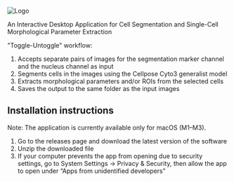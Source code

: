 ![Logo](https://github.com/ninagris/Toggle-Untoggle/blob/main/images/logo.png)

An Interactive Desktop Application for Cell Segmentation and Single-Cell Morphological Parameter Extraction

"Toggle-Untoggle" workflow:

1. Accepts separate pairs of images for the segmentation marker channel and the nucleus channel as input
2. Segments cells in the images using the Cellpose Cyto3 generalist model
3. Extracts morphological parameters and/or ROIs from the selected cells
4. Saves the output to the same folder as the input images

## Installation instructions

Note: The application is currently available only for macOS (M1–M3).

1. Go to the releases page and download the latest version of the software
2. Unzip the downloaded file
3. If your computer prevents the app from opening due to security settings, go to System Settings → Privacy & Security, then allow the app to open under “Apps from unidentified developers”

